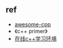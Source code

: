 


## ref
+ [awesome-cpp](https://github.com/fffaraz/awesome-cpp)
+ 《c++ primer》
+ [在线c++学习环境](https://www.adacpp.com/en/landing)